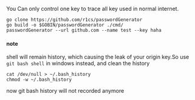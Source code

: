 You Can only control one key to trace all key used in normal internet.

```shell
go clone https://github.com/r1cs/passwordGenerator
go build -o $GOBIN/passwordGenerator ./cmd/
passwordGenerator --url github.com --name test --key haha 
```

#### note
shell will remain history, which causing the leak of your origin key.So use `git bash shell` in windows instead, and clean the history
```shell
cat /dev/null > ~/.bash_history
chmod -w ~/.bash_history
```
now git bash history will not recorded anymore
